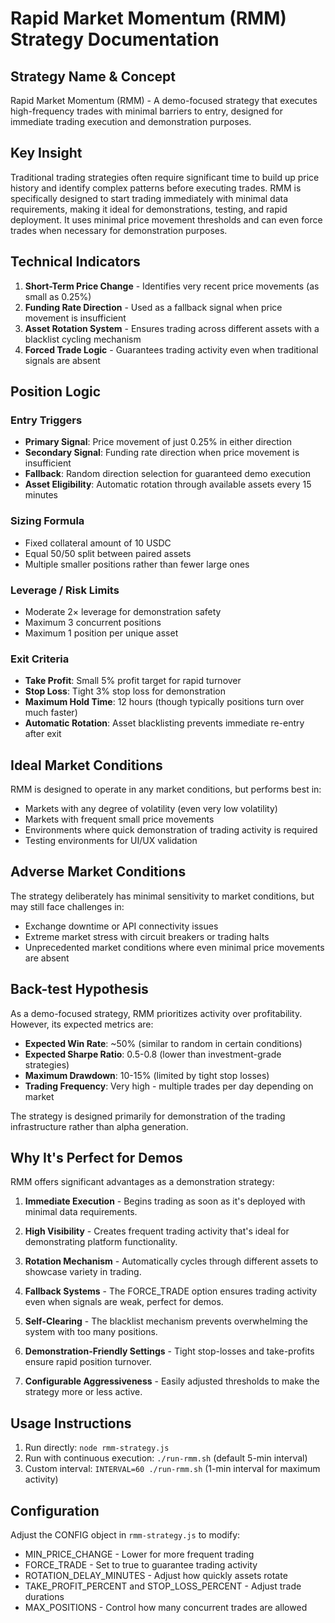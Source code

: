 # Rapid Market Momentum (RMM) Strategy Documentation

## Strategy Name & Concept
Rapid Market Momentum (RMM) - A demo-focused strategy that executes high-frequency trades with minimal barriers to entry, designed for immediate trading execution and demonstration purposes.

## Key Insight
Traditional trading strategies often require significant time to build up price history and identify complex patterns before executing trades. RMM is specifically designed to start trading immediately with minimal data requirements, making it ideal for demonstrations, testing, and rapid deployment. It uses minimal price movement thresholds and can even force trades when necessary for demonstration purposes.

## Technical Indicators
1. **Short-Term Price Change** - Identifies very recent price movements (as small as 0.25%)
2. **Funding Rate Direction** - Used as a fallback signal when price movement is insufficient
3. **Asset Rotation System** - Ensures trading across different assets with a blacklist cycling mechanism
4. **Forced Trade Logic** - Guarantees trading activity even when traditional signals are absent

## Position Logic

### Entry Triggers
- **Primary Signal**: Price movement of just 0.25% in either direction
- **Secondary Signal**: Funding rate direction when price movement is insufficient
- **Fallback**: Random direction selection for guaranteed demo execution
- **Asset Eligibility**: Automatic rotation through available assets every 15 minutes

### Sizing Formula
- Fixed collateral amount of 10 USDC
- Equal 50/50 split between paired assets
- Multiple smaller positions rather than fewer large ones

### Leverage / Risk Limits
- Moderate 2× leverage for demonstration safety
- Maximum 3 concurrent positions
- Maximum 1 position per unique asset

### Exit Criteria
- **Take Profit**: Small 5% profit target for rapid turnover
- **Stop Loss**: Tight 3% stop loss for demonstration
- **Maximum Hold Time**: 12 hours (though typically positions turn over much faster)
- **Automatic Rotation**: Asset blacklisting prevents immediate re-entry after exit

## Ideal Market Conditions
RMM is designed to operate in any market conditions, but performs best in:
- Markets with any degree of volatility (even very low volatility)
- Markets with frequent small price movements
- Environments where quick demonstration of trading activity is required
- Testing environments for UI/UX validation

## Adverse Market Conditions
The strategy deliberately has minimal sensitivity to market conditions, but may still face challenges in:
- Exchange downtime or API connectivity issues
- Extreme market stress with circuit breakers or trading halts
- Unprecedented market conditions where even minimal price movements are absent

## Back-test Hypothesis
As a demo-focused strategy, RMM prioritizes activity over profitability. However, its expected metrics are:
- **Expected Win Rate**: ~50% (similar to random in certain conditions)
- **Expected Sharpe Ratio**: 0.5-0.8 (lower than investment-grade strategies)
- **Maximum Drawdown**: 10-15% (limited by tight stop losses)
- **Trading Frequency**: Very high - multiple trades per day depending on market

The strategy is designed primarily for demonstration of the trading infrastructure rather than alpha generation.

## Why It's Perfect for Demos
RMM offers significant advantages as a demonstration strategy:

1. **Immediate Execution** - Begins trading as soon as it's deployed with minimal data requirements.

2. **High Visibility** - Creates frequent trading activity that's ideal for demonstrating platform functionality.

3. **Rotation Mechanism** - Automatically cycles through different assets to showcase variety in trading.

4. **Fallback Systems** - The FORCE_TRADE option ensures trading activity even when signals are weak, perfect for demos.

5. **Self-Clearing** - The blacklist mechanism prevents overwhelming the system with too many positions.

6. **Demonstration-Friendly Settings** - Tight stop-losses and take-profits ensure rapid position turnover.

7. **Configurable Aggressiveness** - Easily adjusted thresholds to make the strategy more or less active.

## Usage Instructions
1. Run directly: `node rmm-strategy.js`
2. Run with continuous execution: `./run-rmm.sh` (default 5-min interval)
3. Custom interval: `INTERVAL=60 ./run-rmm.sh` (1-min interval for maximum activity)

## Configuration
Adjust the CONFIG object in `rmm-strategy.js` to modify:
- MIN_PRICE_CHANGE - Lower for more frequent trading
- FORCE_TRADE - Set to true to guarantee trading activity
- ROTATION_DELAY_MINUTES - Adjust how quickly assets rotate
- TAKE_PROFIT_PERCENT and STOP_LOSS_PERCENT - Adjust trade durations
- MAX_POSITIONS - Control how many concurrent trades are allowed 